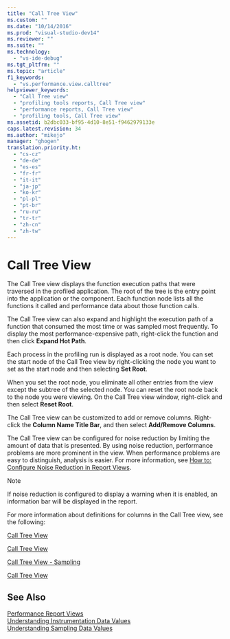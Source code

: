 ```yaml
---
title: "Call Tree View"
ms.custom: ""
ms.date: "10/14/2016"
ms.prod: "visual-studio-dev14"
ms.reviewer: ""
ms.suite: ""
ms.technology: 
  - "vs-ide-debug"
ms.tgt_pltfrm: ""
ms.topic: "article"
f1_keywords: 
  - "vs.performance.view.calltree"
helpviewer_keywords: 
  - "Call Tree view"
  - "profiling tools reports, Call Tree view"
  - "performance reports, Call Tree view"
  - "profiling tools, Call Tree view"
ms.assetid: b2dbc033-bf95-4d10-8e51-f9462979133e
caps.latest.revision: 34
ms.author: "mikejo"
manager: "ghogen"
translation.priority.ht: 
  - "cs-cz"
  - "de-de"
  - "es-es"
  - "fr-fr"
  - "it-it"
  - "ja-jp"
  - "ko-kr"
  - "pl-pl"
  - "pt-br"
  - "ru-ru"
  - "tr-tr"
  - "zh-cn"
  - "zh-tw"
---
```

# Call Tree View
The Call Tree view displays the function execution paths that were traversed in the profiled application. The root of the tree is the entry point into the application or the component. Each function node lists all the functions it called and performance data about those function calls.  
  
 The Call Tree view can also expand and highlight the execution path of a function that consumed the most time or was sampled most frequently. To display the most performance-expensive path, right-click the function and then click **Expand Hot Path**.  
  
 Each process in the profiling run is displayed as a root node. You can set the start node of the Call Tree view by right-clicking the node you want to set as the start node and then selecting **Set Root**.  
  
 When you set the root node, you eliminate all other entries from the view except the subtree of the selected node. You can reset the root node back to the node you were viewing. On the Call Tree view window, right-click and then select **Reset Root**.  
  
 The Call Tree view can be customized to add or remove columns. Right-click the **Column Name Title Bar**, and then select **Add/Remove Columns**.  
  
 The Call Tree view can be configured for noise reduction by limiting the amount of data that is presented. By using noise reduction, performance problems are more prominent in the view. When performance problems are easy to distinguish, analysis is easier. For more information, see [How to: Configure Noise Reduction in Report Views](../profiling/how-to--configure-noise-reduction-in-report-views.md).  
  
> [!NOTE]
>  If noise reduction is configured to display a warning when it is enabled, an information bar will be displayed in the report.  
  
 For more information about definitions for columns in the Call Tree view, see the following:  
  
 [Call Tree View](../profiling/call-tree-view---sampling-data.md)  
  
 [Call Tree View](../profiling/call-tree-view---instrumentation-data.md)  
  
 [Call Tree View - Sampling](../profiling/call-tree-view---.net-memory-sampling-data.md)  
  
 [Call Tree View](../profiling/call-tree-view---contention-data.md)  
  
## See Also  
 [Performance Report Views](../profiling/performance-report-views.md)   
 [Understanding Instrumentation Data Values](../profiling/understanding-instrumentation-data-values.md)   
 [Understanding Sampling Data Values](../profiling/understanding-sampling-data-values.md)